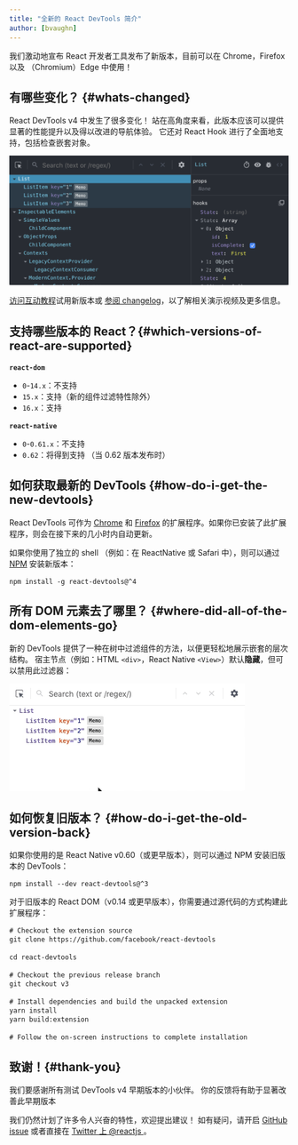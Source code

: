 ```yaml
---
title: "全新的 React DevTools 简介"
author: [bvaughn]
---
```

我们激动地宣布 React 开发者工具发布了新版本，目前可以在 Chrome，Firefox 以及 （Chromium）Edge 中使用！

## 有哪些变化？ {#whats-changed}

React DevTools v4 中发生了很多变化！
站在高角度来看，此版本应该可以提供显著的性能提升以及得以改进的导航体验。
它还对 React Hook 进行了全面地支持，包括检查嵌套对象。

![DevTools version 4 screenshot](../images/blog/devtools-v4-screenshot.png)

[访问互动教程](https://react-devtools-tutorial.now.sh/)试用新版本或 [参阅 changelog](https://github.com/facebook/react/blob/master/packages/react-devtools/CHANGELOG.md#400-august-15-2019)，以了解相关演示视频及更多信息。

## 支持哪些版本的 React？{#which-versions-of-react-are-supported}

**`react-dom`**

* `0`-`14.x`：不支持
* `15.x`：支持（新的组件过滤特性除外）
* `16.x`：支持

**`react-native`**
* `0`-`0.61.x`：不支持
* `0.62`：将得到支持 （当 0.62 版本发布时）

## 如何获取最新的 DevTools {#how-do-i-get-the-new-devtools}

React DevTools 可作为 [Chrome](https://chrome.google.com/webstore/detail/react-developer-tools/fmkadmapgofadopljbjfkapdkoienihi?hl=en) 和 [Firefox](https://addons.mozilla.org/en-US/firefox/addon/react-devtools/) 的扩展程序。如果你已安装了此扩展程序，则会在接下来的几小时内自动更新。

如果你使用了独立的 shell （例如：在 ReactNative 或 Safari 中），则可以通过 [NPM](https://www.npmjs.com/package/react-devtools) 安装新版本：

```shell
npm install -g react-devtools@^4
```

## 所有 DOM 元素去了哪里？ {#where-did-all-of-the-dom-elements-go}

新的 DevTools 提供了一种在树中过滤组件的方法，以便更轻松地展示嵌套的层次结构。
宿主节点（例如：HTML `<div>`，React Native `<View>`）默认**隐藏**，但可以禁用此过滤器：

![DevTools component filters](../images/blog/devtools-component-filters.gif)

## 如何恢复旧版本？ {#how-do-i-get-the-old-version-back}

如果你使用的是 React Native v0.60（或更早版本），则可以通过 NPM 安装旧版本的 DevTools：

```shell
npm install --dev react-devtools@^3
```

对于旧版本的 React DOM（v0.14 或更早版本），你需要通过源代码的方式构建此扩展程序：

```shell
# Checkout the extension source
git clone https://github.com/facebook/react-devtools

cd react-devtools

# Checkout the previous release branch
git checkout v3

# Install dependencies and build the unpacked extension
yarn install
yarn build:extension

# Follow the on-screen instructions to complete installation
```

## 致谢！{#thank-you}

我们要感谢所有测试 DevTools v4 早期版本的小伙伴。
你的反馈将有助于显著改善此早期版本

我们仍然计划了许多令人兴奋的特性，欢迎提出建议！
如有疑问，请开启 [GitHub issue](https://github.com/facebook/react/issues/new?labels=Component:%20Developer%20Tools) 或者直接在 [Twitter 上 @reactjs ](https://twitter.com/reactjs)。
